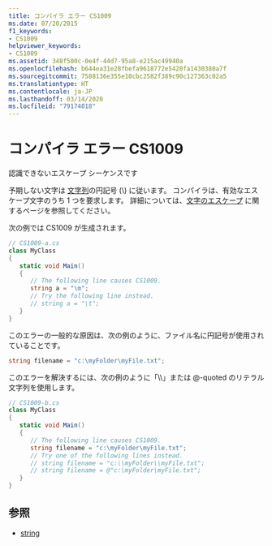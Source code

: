 ```yaml
---
title: コンパイラ エラー CS1009
ms.date: 07/20/2015
f1_keywords:
- CS1009
helpviewer_keywords:
- CS1009
ms.assetid: 348f500c-0e4f-44d7-95a8-e215ac49940a
ms.openlocfilehash: b644ea31e28fbefa9618772e5420fa1430380a7f
ms.sourcegitcommit: 7588136e355e10cbc2582f389c90c127363c02a5
ms.translationtype: HT
ms.contentlocale: ja-JP
ms.lasthandoff: 03/14/2020
ms.locfileid: "79174018"
---
```

# <a name="compiler-error-cs1009"></a>コンパイラ エラー CS1009
認識できないエスケープ シーケンスです  
  
 予期しない文字は [文字列](../builtin-types/reference-types.md#the-string-type)の円記号 (\\) に従います。 コンパイラは、有効なエスケープ文字のうち 1 つを要求します。 詳細については、[文字のエスケープ](../../../standard/base-types/character-escapes-in-regular-expressions.md) に関するページを参照してください。  
  
 次の例では CS1009 が生成されます。  
  
```csharp  
// CS1009-a.cs  
class MyClass  
{  
   static void Main()  
   {  
      // The following line causes CS1009.  
      string a = "\m";
      // Try the following line instead.  
      // string a = "\t";  
   }  
}  
```  
  
 このエラーの一般的な原因は、次の例のように、ファイル名に円記号が使用されていることです。  
  
```csharp  
string filename = "c:\myFolder\myFile.txt";  
```  
  
 このエラーを解決するには、次の例のように「\\\\」または @-quoted のリテラル文字列を使用します。  
  
```csharp  
// CS1009-b.cs  
class MyClass  
{  
   static void Main()  
   {  
      // The following line causes CS1009.  
      string filename = "c:\myFolder\myFile.txt";
      // Try one of the following lines instead.  
      // string filename = "c:\\myFolder\\myFile.txt";  
      // string filename = @"c:\myFolder\myFile.txt";  
   }  
}  
```  
  
## <a name="see-also"></a>参照

- [string](../builtin-types/reference-types.md#the-string-type)

